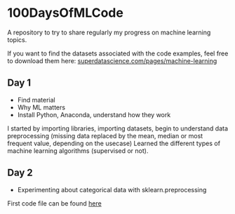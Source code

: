 # 100DaysOfMLCode

A repository to try to share regularly my progress on machine learning topics.

If you want to find the datasets associated with the code examples, feel free to download them here: [superdatascience.com/pages/machine-learning](https://www.superdatascience.com/pages/machine-learning)

## Day 1

* Find material
* Why ML matters
* Install Python, Anaconda, understand how they work

I started by importing libraries, importing datasets, begin to understand data preprocessing (missing data replaced by the mean, median or most frequent value, depending on the usecase)
Learned the different types of machine learning algorithms (supervised or not).

## Day 2

* Experimenting about categorical data with sklearn.preprocessing

First code file can be found [here](./courses/MachineLearningAZ_Python_HandsOn/data_preprocessing.py)
